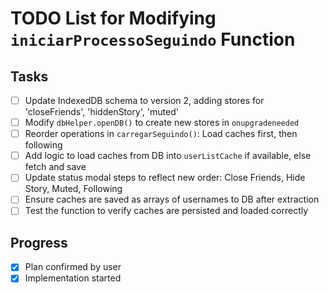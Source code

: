 # TODO List for Modifying `iniciarProcessoSeguindo` Function

## Tasks
- [ ] Update IndexedDB schema to version 2, adding stores for 'closeFriends', 'hiddenStory', 'muted'
- [ ] Modify `dbHelper.openDB()` to create new stores in `onupgradeneeded`
- [ ] Reorder operations in `carregarSeguindo()`: Load caches first, then following
- [ ] Add logic to load caches from DB into `userListCache` if available, else fetch and save
- [ ] Update status modal steps to reflect new order: Close Friends, Hide Story, Muted, Following
- [ ] Ensure caches are saved as arrays of usernames to DB after extraction
- [ ] Test the function to verify caches are persisted and loaded correctly

## Progress
- [x] Plan confirmed by user
- [x] Implementation started
